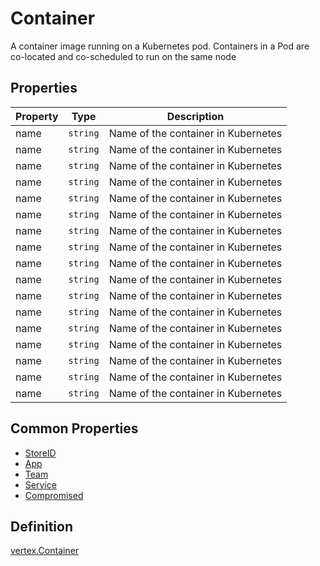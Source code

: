 # Container

A container image running on a Kubernetes pod. Containers in a Pod are co-located and co-scheduled to run on the same node

## Properties

| Property            | Type      | Description |
| ----------------| --------- |----------------------------------------|
| name | `string` |  Name of the container in Kubernetes | 
| name | `string` |  Name of the container in Kubernetes | 
| name | `string` |  Name of the container in Kubernetes | 
| name | `string` |  Name of the container in Kubernetes | 
| name | `string` |  Name of the container in Kubernetes | 
| name | `string` |  Name of the container in Kubernetes | 
| name | `string` |  Name of the container in Kubernetes | 
| name | `string` |  Name of the container in Kubernetes | 
| name | `string` |  Name of the container in Kubernetes | 
| name | `string` |  Name of the container in Kubernetes | 
| name | `string` |  Name of the container in Kubernetes | 
| name | `string` |  Name of the container in Kubernetes | 
| name | `string` |  Name of the container in Kubernetes | 
| name | `string` |  Name of the container in Kubernetes | 
| name | `string` |  Name of the container in Kubernetes | 
| name | `string` |  Name of the container in Kubernetes | 
| name | `string` |  Name of the container in Kubernetes | 

## Common Properties

+ [StoreID]()
+ [App]()
+ [Team]()
+ [Service]()
+ [Compromised]()

## Definition

[vertex.Container](../../pkg/kubehound/models/graph/container.go)